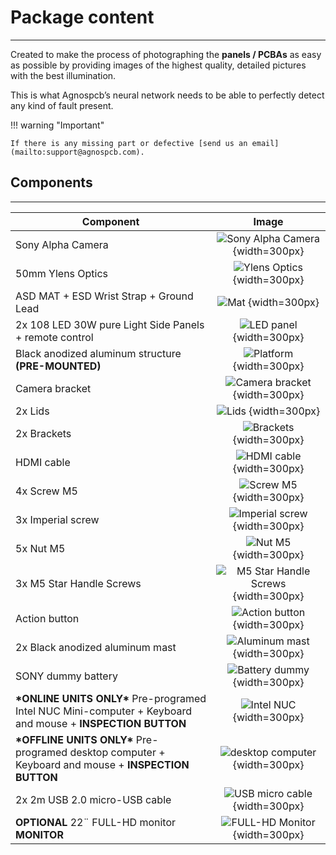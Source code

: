 #  **Package content**
___

Created to make the process of photographing the **panels / PCBAs** as easy as possible by providing images of the highest quality, detailed pictures with the best illumination.

This is what Agnospcb’s neural network needs to be able to perfectly detect any kind of fault present.

!!! warning "Important"

    If there is any missing part or defective [send us an email](mailto:support@agnospcb.com).

## **Components**
___

| Component | Image |
| --------- | :-----: |
| Sony Alpha Camera| ![Sony Alpha Camera](assets/Sony-alpha.PNG) {width=300px} |
| 50mm Ylens Optics | ![Ylens Optics](assets/ylens_lens.png) {width=300px}|
| ASD MAT + ESD Wrist Strap + Ground Lead | ![Mat](assets/mat.png) {width=300px}|
| 2x 108 LED 30W pure Light Side Panels + remote control | ![LED panel](assets/led_panel.png) {width=300px} |
| Black anodized aluminum structure **(PRE-MOUNTED)** | ![Platform](assets/platform.PNG) {width=300px}|
|Camera bracket | ![Camera bracket](assets/soporte_camara.png) {width=300px}|
|2x Lids | ![Lids](assets/tapa.png) {width=300px}|
|2x Brackets | ![Brackets](assets/soporte.png) {width=300px}|
|HDMI cable| ![HDMI cable](assets/hdmi.png) {width=300px}|
|4x Screw M5| ![Screw M5](assets/tornillo.png) {width=300px}|
|3x Imperial screw| ![Imperial screw](assets/tornillo_imperial.png) {width=300px}|
|5x Nut M5| ![Nut M5](assets/tuerca.png) {width=300px}|
|3x M5 Star Handle Screws| ![M5 Star Handle Screws](assets/tornillo_2.png) {width=300px}|
|Action button| ![Action button](assets/action_button.png) {width=300px}|
| 2x Black anodized aluminum mast | ![Aluminum mast](assets/mast.png) {width=300px}|
| SONY dummy battery | ![Battery dummy](assets/battery_dummy.png) {width=300px} |
|  **\*ONLINE UNITS ONLY\*** Pre-programed Intel NUC Mini-computer + Keyboard and mouse + **INSPECTION BUTTON** | ![Intel NUC](assets/intel_nuc.png) {width=300px} |
|  **\*OFFLINE UNITS ONLY\*** Pre-programed desktop computer + Keyboard and mouse + **INSPECTION BUTTON** | ![desktop computer](assets/Hummer_pc.png) {width=300px} |
| 2x 2m USB 2.0 micro-USB cable | ![USB micro cable](assets/usb_micro.png) {width=300px} |
| **OPTIONAL** 22¨ FULL-HD monitor **MONITOR** |![FULL-HD Monitor](assets/asus_monitor.png) {width=300px} |


